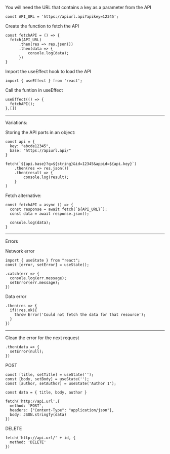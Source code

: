 You will need the URL that contains a key as a parameter from the API
```
const API_URL = 'https://apiurl.api?apikey=12345';
```

Create the function to fetch the API
```
const fetchAPI = () => {
  fetch(API_URL)
      .then(res => res.json())
      .then(data => {
          console.log(data);
      })
}
```

Import the useEffect hook to load the API
```
import { useEffect } from 'react';
```

Call the funtion in useEffect
```
useEffect(() => {
  fetchAPI();
},[])
```

---

Variations:

Storing the API parts in an object:
```
const api = {
  key: "abcde12345",
  base: "https://apiurl.api/"
}

fetch(`${api.base}?q=${string}&id=12345&appid=${api.key}`)
    .then(res => res.json())
    .then(result => {
        console.log(result);
    }
)
```

Fetch alternative:
```
const fetchAPI = async () => {
  const response = await fetch(`${API_URL}`);
  const data = await response.json();

  console.log(data);
}
```

---

Errors

Network error
```
import { useState } from "react";
const [error, setError] = useState();

.catch(err => {
  console.log(err.message);
  setError(err.message);
})
```

Data error
```
.then(res => {
  if(!res.ok){
    throw Error('Could not fetch the data for that resource');
  }
})
```
---

Clean the error for the next request
```
.then(data => {
  setError(null);
})
```

POST
```
const [title, setTitle] = useState('');
const [body, setBody] = useState('');
const [author, setAuthor] = useState('Author 1');

const data = { title, body, author }

fetch('http://api.url',{
  method: 'POST',
  headers: {"Content-Type": "application/json"},
  body: JSON.stringfy(data)
})
```

DELETE
```
fetch('http://api.url/' + id, {
  method: 'DELETE'
})
```